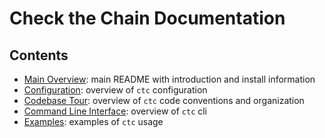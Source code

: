 # Check the Chain Documentation

## Contents
- [Main Overview](/README.md): main README with introduction and install information
- [Configuration](/docs/config.md): overview of `ctc` configuration
- [Codebase Tour](/docs/code_tour.md): overview of `ctc` code conventions and organization
- [Command Line Interface](/docs/cli): overview of `ctc` cli
- [Examples](/docs/examples): examples of `ctc` usage

